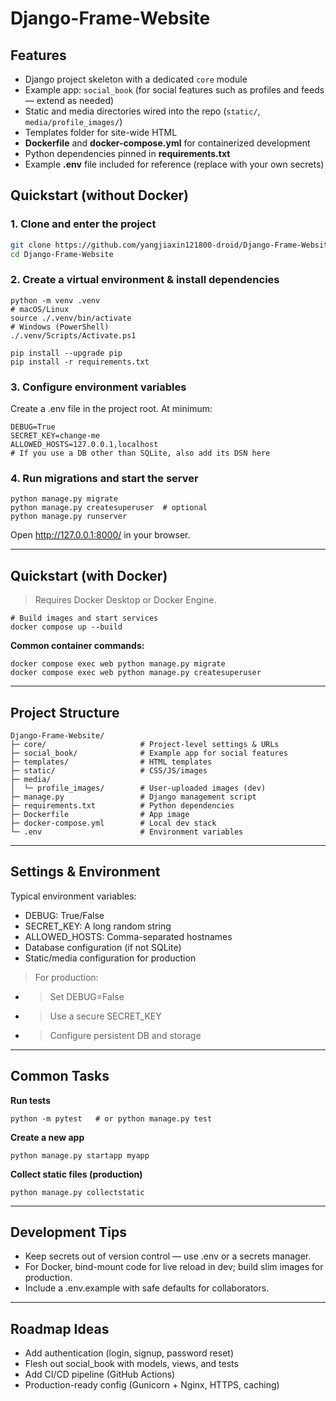 
# Django-Frame-Website

## Features

- Django project skeleton with a dedicated `core` module
- Example app: `social_book` (for social features such as profiles and feeds — extend as needed)
- Static and media directories wired into the repo (`static/`, `media/profile_images/`)
- Templates folder for site-wide HTML
- **Dockerfile** and **docker-compose.yml** for containerized development
- Python dependencies pinned in **requirements.txt**
- Example **.env** file included for reference (replace with your own secrets)



## Quickstart (without Docker)

### 1. Clone and enter the project
```bash
git clone https://github.com/yangjiaxin121800-droid/Django-Frame-Website.git
cd Django-Frame-Website
```



### **2. Create a virtual environment & install dependencies**



```
python -m venv .venv
# macOS/Linux
source ./.venv/bin/activate
# Windows (PowerShell)
./.venv/Scripts/Activate.ps1

pip install --upgrade pip
pip install -r requirements.txt
```



### **3. Configure environment variables**





Create a .env file in the project root. At minimum:

```
DEBUG=True
SECRET_KEY=change-me
ALLOWED_HOSTS=127.0.0.1,localhost
# If you use a DB other than SQLite, also add its DSN here
```



### **4. Run migrations and start the server**



```
python manage.py migrate
python manage.py createsuperuser  # optional
python manage.py runserver
```

Open http://127.0.0.1:8000/ in your browser.



------





## **Quickstart (with Docker)**





> Requires Docker Desktop or Docker Engine.

```
# Build images and start services
docker compose up --build
```

**Common container commands:**

```
docker compose exec web python manage.py migrate
docker compose exec web python manage.py createsuperuser
```



------





## **Project Structure**



```
Django-Frame-Website/
├─ core/                     # Project-level settings & URLs
├─ social_book/              # Example app for social features
├─ templates/                # HTML templates
├─ static/                   # CSS/JS/images
├─ media/
│  └─ profile_images/        # User-uploaded images (dev)
├─ manage.py                 # Django management script
├─ requirements.txt          # Python dependencies
├─ Dockerfile                # App image
├─ docker-compose.yml        # Local dev stack
└─ .env                      # Environment variables
```



------





## **Settings & Environment**





Typical environment variables:



- DEBUG: True/False
- SECRET_KEY: A long random string
- ALLOWED_HOSTS: Comma-separated hostnames
- Database configuration (if not SQLite)
- Static/media configuration for production





> For production:



- > Set DEBUG=False

- > Use a secure SECRET_KEY

- > Configure persistent DB and storage





------





## **Common Tasks**





**Run tests**

```
python -m pytest   # or python manage.py test
```

**Create a new app**

```
python manage.py startapp myapp
```

**Collect static files (production)**

```
python manage.py collectstatic
```



------





## **Development Tips**





- Keep secrets out of version control — use .env or a secrets manager.
- For Docker, bind-mount code for live reload in dev; build slim images for production.
- Include a .env.example with safe defaults for collaborators.





------





## **Roadmap Ideas**





- Add authentication (login, signup, password reset)
- Flesh out social_book with models, views, and tests
- Add CI/CD pipeline (GitHub Actions)
- Production-ready config (Gunicorn + Nginx, HTTPS, caching)


